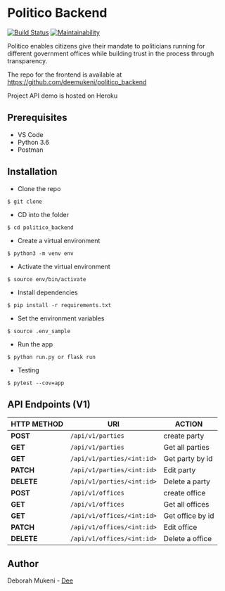 
# Politico Backend

[![Build Status](https://travis-ci.com/deemukeni/politico_backend.svg?branch=develop)](https://travis-ci.com/deemukeni/politico_backend)
[![Maintainability](https://api.codeclimate.com/v1/badges/57f88fbf525a980973f7/maintainability)](https://codeclimate.com/github/deemukeni/politico_backend/maintainability)


Politico enables citizens give their mandate to politicians running for different government offices
while building trust in the process through transparency.

The repo for the frontend is available at https://github.com/deemukeni/politico_backend


Project API demo is hosted on Heroku

## Prerequisites

- VS Code
- Python 3.6
- Postman

## Installation

- Clone the repo
```
$ git clone
```

- CD into the folder
```
$ cd politico_backend
```

- Create a virtual environment
```
$ python3 -m venv env
```

- Activate the virtual environment
```
$ source env/bin/activate
```

- Install dependencies
```
$ pip install -r requirements.txt
```

- Set the environment variables
```
$ source .env_sample
```

- Run the app
```
$ python run.py or flask run
```

- Testing
```
$ pytest --cov=app
```
## API Endpoints (V1)

| **HTTP METHOD** |	**URI** |	**ACTION**
| --- | --- | --- |
| **POST** | `/api/v1/parties` | create party |
| **GET** |	`/api/v1/parties` | Get all parties |
| **GET** |	`/api/v1/parties/<int:id>` | Get party by id |
| **PATCH** |	`/api/v1/parties/<int:id>`	| Edit party |
| **DELETE** |	`/api/v1/parties/<int:id>`	| Delete a party |
| **POST** |	`/api/v1/offices`	| create office |
| **GET** |	`/api/v1/offices`	| Get all offices |
| **GET** |	`/api/v1/offices/<int:id>`	| Get office by id |
| **PATCH** |	`/api/v1/offices/<int:id>`	| Edit office |
| **DELETE** |	`/api/v1/offices/<int:id>`	| Delete a office |

## Author

Deborah Mukeni - [Dee](https://github.com/deemukeni)


